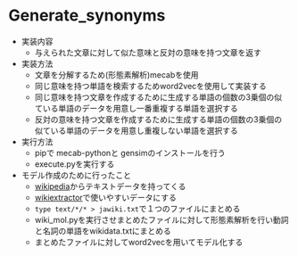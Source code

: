 # Generate_synonyms
- 実装内容
  - 与えられた文章に対して似た意味と反対の意味を持つ文章を返す
- 実装方法
  - 文章を分解するため(形態素解析)mecabを使用
  - 同じ意味を持つ単語を検索するためword2vecを使用して実装する
  - 同じ意味を持つ文章を作成するために生成する単語の個数の3乗個の似ている単語のデータを用意し一番重複する単語を選択する
  - 反対の意味を持つ文章を作成するために生成する単語の個数の3乗個の似ている単語のデータを用意し重複しない単語を選択する
- 実行方法
  - pipで mecab-pythonと gensimのインストールを行う
  - execute.pyを実行する
- モデル作成のために行ったこと
  - [wikipedia](https://dumps.wikimedia.org/jawiki/latest/)からテキストデータを持ってくる
  - [wikiextractor](https://github.com/attardi/wikiextractor)で使いやすいデータにする
  - ``type text/*/* > jawiki.txt``で１つのファイルにまとめる
  - wiki_mol.pyを実行させまとめたファイルに対して形態素解析を行い動詞と名詞の単語をwikidata.txtにまとめる
  - まとめたファイルに対してword2vecを用いてモデル化する
